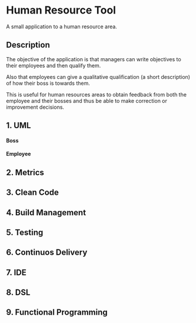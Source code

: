 # Human Resource Tool

A small application to a human resource area.

## Description 

The objective of the application is that managers can write objectives to their employees and then qualify them.

Also that employees can give a qualitative qualification (a short description) of how their boss is towards them.

This is useful for human resources areas to obtain feedback from both the employee and their bosses and thus be able to make correction or improvement decisions.

## 1. UML

#### Boss



#### Employee


## 2. Metrics
## 3. Clean Code
## 4. Build Management
## 5. Testing
## 6. Continuos Delivery
## 7. IDE
## 8. DSL
## 9. Functional Programming 

